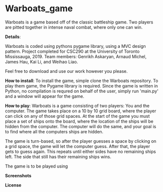 # Warboats_game


Warboats is a game based off of the classic battleship game. Two players are pitted together in intense naval combat, 
where only one can win.

**Details**:

  Warboats is coded using pythons pygame library, using a MVC design pattern. Project completed for CSC290 at the University of Toronto Mississauga, 2019. Team members: Genrikh Askaryan, Arnaud Michel, James Hau, Kai Li, and Weihao Liao.
  
  Feel free to download and use our work however you please.

**How to install**:
  To install the game, simple clone the Warboats repository. To play them game, the Pygame library is required. Since the game is written in Python, no compilation is requred on behalf of the user, simply run 'main.py' and a window will appear for the game.

**How to play**:
  Warboats is a game consisting of two players: You and the computer. The game takes place on a 10 by 10 grid board, where the player can click on any of those grid spaces. At the start of the game you must place a set of ships onto the board, where the location of the ships will be hidden from the computer. The computer will do the same, and your goal is to find where all the computers ships are hidden.
  
  The game is turn-based, so after the player guesses a space by clicking on a grid space, the game will let the computer guess. After that, the player gets to guess again. This repeats until either sides have no remaining ships left. The side that still has their remaining ships wins. 

  The game is to be played using

**Screenshots**


**License**
